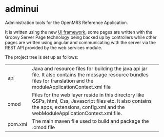adminui
=======

Administration tools for the OpenMRS Reference Application.

It is written using the new [UI framework](https://wiki.openmrs.org/x/0wAJAg), some pages
are written with the Groovy Server Page technology being backed up by controllers while other pages are written using
angular and communicating with the server via the REST API provided by the web services module.

The project tree is set up as follows:

<table>
    <tr>
        <td>
            api
        </td>
        <td>
         	Java and resource files for building the java api jar file. It also contains the message
         	resource bundles files for translation and the moduleApplicationContext.xml file
        </td>
    </tr>
    <tr>
        <td>
            omod
        </td>
        <td>
            Files for the web layer reside in this directory like GSPs, html, Css, Javascript files etc.
            It also contains the apps, extensions, config.xml and the webModuleApplicationContext.xml file.
        </td>
    </tr>
    <tr>
        <td>
            pom.xml
        </td>
        <td>
            The main maven file used to build and package the .omod file
        </td>
    </tr>
</table>